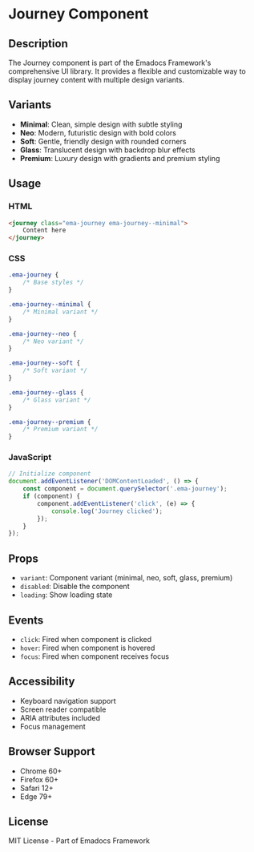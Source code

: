 # Journey Component

## Description
The Journey component is part of the Emadocs Framework's comprehensive UI library. It provides a flexible and customizable way to display journey content with multiple design variants.

## Variants
- **Minimal**: Clean, simple design with subtle styling
- **Neo**: Modern, futuristic design with bold colors
- **Soft**: Gentle, friendly design with rounded corners
- **Glass**: Translucent design with backdrop blur effects
- **Premium**: Luxury design with gradients and premium styling

## Usage

### HTML
```html
<journey class="ema-journey ema-journey--minimal">
    Content here
</journey>
```

### CSS
```css
.ema-journey {
    /* Base styles */
}

.ema-journey--minimal {
    /* Minimal variant */
}

.ema-journey--neo {
    /* Neo variant */
}

.ema-journey--soft {
    /* Soft variant */
}

.ema-journey--glass {
    /* Glass variant */
}

.ema-journey--premium {
    /* Premium variant */
}
```

### JavaScript
```javascript
// Initialize component
document.addEventListener('DOMContentLoaded', () => {
    const component = document.querySelector('.ema-journey');
    if (component) {
        component.addEventListener('click', (e) => {
            console.log('Journey clicked');
        });
    }
});
```

## Props
- `variant`: Component variant (minimal, neo, soft, glass, premium)
- `disabled`: Disable the component
- `loading`: Show loading state

## Events
- `click`: Fired when component is clicked
- `hover`: Fired when component is hovered
- `focus`: Fired when component receives focus

## Accessibility
- Keyboard navigation support
- Screen reader compatible
- ARIA attributes included
- Focus management

## Browser Support
- Chrome 60+
- Firefox 60+
- Safari 12+
- Edge 79+

## License
MIT License - Part of Emadocs Framework
